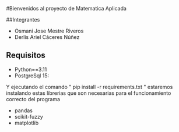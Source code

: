 #Bienvenidos al proyecto de Matematica Aplicada

##Integrantes

 - Osmani Jose Mestre Riveros
 - Derlis Ariel Cáceres Núñez


## Requisitos
 - Python==3.11
 - PostgreSql 15:

Y ejecutando el comando  " pip install -r requirements.txt " estaremos instalando estas librerias
que son necesarias para el funcionamiento correcto del programa

 - pandas
 - scikit-fuzzy
 - matplotlib
